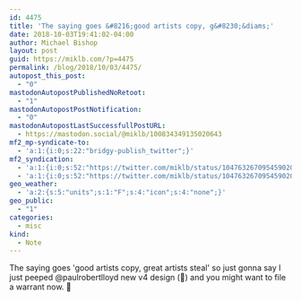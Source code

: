 ```yaml
---
id: 4475
title: 'The saying goes &#8216;good artists copy, g&#8230;&diams;'
date: 2018-10-03T19:41:02-04:00
author: Michael Bishop
layout: post
guid: https://miklb.com/?p=4475
permalink: /blog/2018/10/03/4475/
autopost_this_post:
  - "0"
mastodonAutopostPublishedNoRetoot:
  - "1"
mastodonAutopostPostNotification:
  - "0"
mastodonAutopostLastSuccessfullPostURL:
  - https://mastodon.social/@miklb/100834349135020643
mf2_mp-syndicate-to:
  - 'a:1:{i:0;s:22:"bridgy-publish_twitter";}'
mf2_syndication:
  - 'a:1:{i:0;s:52:"https://twitter.com/miklb/status/1047632670954590208";}'
  - 'a:1:{i:0;s:52:"https://twitter.com/miklb/status/1047632670954590208";}'
geo_weather:
  - 'a:2:{s:5:"units";s:1:"F";s:4:"icon";s:4:"none";}'
geo_public:
  - "1"
categories:
  - misc
kind:
  - Note
---
```

The saying goes 'good artists copy, great artists steal' so just gonna say I just peeped @paulrobertlloyd new v4 design (👋) and you might want to file a warrant now. 💯